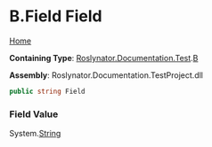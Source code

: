 <a name="_top"></a>

# B\.Field Field

[Home](../../../../../README.md#_top)

**Containing Type**: [Roslynator.Documentation.Test](../../README.md#_top)\.[B](../README.md#_top)

**Assembly**: Roslynator\.Documentation\.TestProject\.dll

```csharp
public string Field
```

### Field Value

System\.[String](https://docs.microsoft.com/en-us/dotnet/api/system.string)